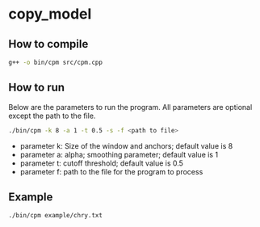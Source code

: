 # copy_model
## How to compile

```bash
g++ -o bin/cpm src/cpm.cpp
```
## How to run

Below are the parameters to run the program.
All parameters are optional except the path to the file.

```bash
./bin/cpm -k 8 -a 1 -t 0.5 -s -f <path to file>  
```
- parameter k: Size of the window and anchors; default value is 8
- parameter a: alpha; smoothing parameter; default value is 1
- parameter t: cutoff threshold; default value is 0.5
- parameter f: path to the file for the program to process  

## Example

```bash
./bin/cpm example/chry.txt
```
